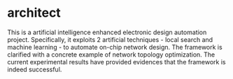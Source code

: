 architect
=========
This is a artificial intelligence enhanced electronic design automation project. Specifically, it exploits 2 artificial techniques - local search and machine learning - to automate on-chip network design. The framework is clarified with a concrete example of network topology optimization. The current experimental results have provided evidences that the framework is indeed successful.